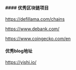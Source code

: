 #### #### 优秀区块链项目

https://defillama.com/chains

https://www.debank.com/

https://www.coingecko.com/en

#### 优秀blog地址

https://yishi.io/

